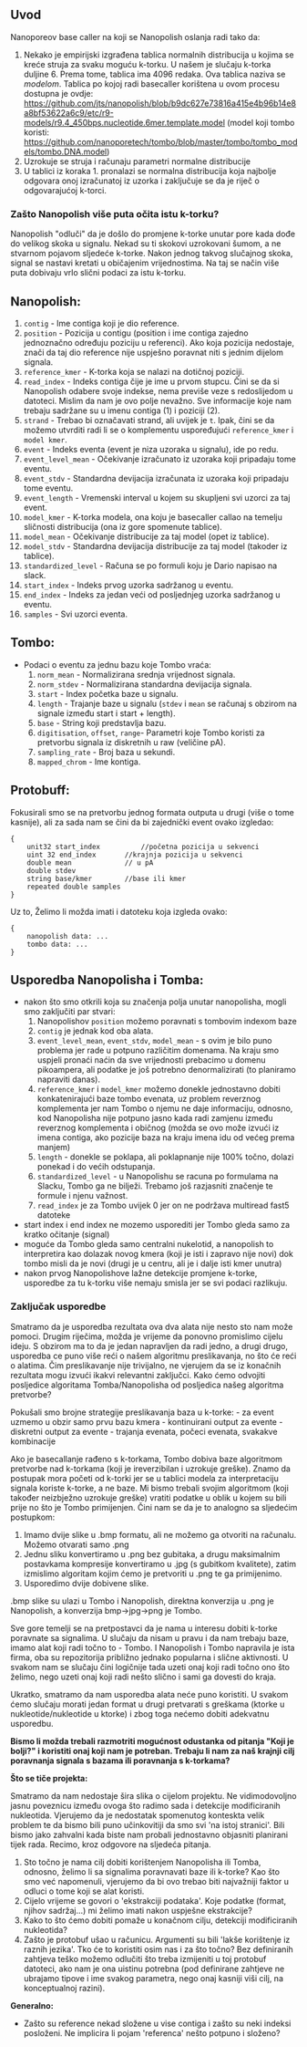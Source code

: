 ## Uvod

Nanoporeov base caller na koji se Nanopolish oslanja radi tako da:
1. Nekako je empirijski izgrađena tablica normalnih distribucija u kojima se kreće struja za svaku moguću k-torku. U našem je slučaju k-torka duljine 6. Prema tome, tablica ima 4096 redaka. Ova tablica naziva se *modelom*. Tablica po kojoj radi basecaller korištena u ovom procesu dostupna je ovdje: https://github.com/jts/nanopolish/blob/b9dc627e73816a415e4b96b14e8a8bf53622a6c9/etc/r9-models/r9.4_450bps.nucleotide.6mer.template.model (model koji tombo koristi: https://github.com/nanoporetech/tombo/blob/master/tombo/tombo_models/tombo.DNA.model)
2. Uzrokuje se struja i računaju parametri normalne distribucije
3. U tablici iz koraka 1. pronalazi se normalna distribucija koja najbolje odgovara onoj izračunatoj iz uzorka i zaključuje se da je riječ o odgovarajućoj k-torci.

### Zašto Nanopolish više puta očita istu k-torku?

Nanopolish "odluči" da je došlo do promjene k-torke unutar pore kada dođe do velikog skoka u signalu. Nekad su ti skokovi uzrokovani šumom, a ne stvarnom pojavom sljedeće k-torke. Nakon jednog takvog slučajnog skoka, signal se nastavi kretati u običajenim vrijednostima. Na taj se način više puta dobivaju vrlo slični podaci za istu k-torku.

## Nanopolish:

1. `contig` - Ime contiga koji je dio reference.
2. `position` - Pozicija u contigu (position i ime contiga zajedno jednoznačno određuju poziciju u referenci). Ako koja pozicija nedostaje, znači da taj dio reference nije uspješno poravnat niti s jednim dijelom signala.
3. `reference_kmer` - K-torka koja se nalazi na dotičnoj poziciji.
4. `read_index` - Indeks contiga čije je ime u prvom stupcu. Čini se da si Nanopolish odabere svoje indekse, nema previše veze s redoslijedom u datoteci.  Mislim da nam je ovo polje nevažno. Sve informacije koje nam trebaju sadržane su u imenu contiga (1) i poziciji (2).
5. `strand` - Trebao bi označavati strand, ali uvijek je `t`. Ipak, čini se da možemo utvrditi radi li se o komplementu uspoređujući `reference_kmer` i `model kmer`.
6. `event` - Indeks eventa (event je niza uzoraka u signalu), ide po redu.
7. `event_level_mean` - Očekivanje izračunato iz uzoraka koji pripadaju tome eventu.
8. `event_stdv` - Standardna devijacija izračunata iz uzoraka koji pripadaju tome eventu.
9. `event_length` - Vremenski interval u kojem su skupljeni svi uzorci za taj event.
10. `model_kmer` - K-torka modela, ona koju je basecaller callao na temelju sličnosti distribucija (ona iz gore spomenute tablice).
11. `model_mean` - Očekivanje distribucije za taj model (opet iz tablice).
12. `model_stdv` - Standardna devijacija distribucije za taj model (takoder iz tablice).
12. `standardized_level` - Računa se po formuli koju je Dario napisao na slack.
13. `start_index` - Indeks prvog uzorka sadržanog u eventu.
14. `end_index` - Indeks za jedan veći od posljednjeg uzorka sadržanog u eventu.
15. `samples` - Svi uzorci eventa.

## Tombo:
  - Podaci o eventu za jednu bazu koje Tombo vraća:
 	1. `norm_mean` - Normalizirana srednja vrijednost signala.
	2. `norm_stdev` - Normalizirana standardna devijacija signala.
	3. `start` - Index početka baze u signalu.
	4. `length` - Trajanje baze u signalu (`stdev` i `mean` se računaj s obzirom na signale između start i start + length).
	5. `base` - String koji predstavlja bazu.
	6. `digitisation`, `offset`, `range`- Parametri koje Tombo koristi za pretvorbu signala iz diskretnih u raw (veličine pA).
	7. `sampling_rate` - Broj baza u sekundi.
	8. `mapped_chrom` - Ime kontiga.
  
## Protobuff:
Fokusirali smo se na pretvorbu jednog formata outputa u drugi (više o tome kasnije), ali za sada nam se čini da bi zajednički event ovako izgledao:
```
{
	unit32 start_index    		//početna pozicija u sekvenci
	uint 32 end_index		//krajnja pozicija u sekvenci
	double mean 			// u pA
	double stdev		
	string base/kmer		//base ili kmer 
	repeated double samples
}
```
Uz to, Želimo li možda imati i datoteku koja izgleda ovako:
```
{
	nanopolish data: ...
	tombo data: ...
}
```


## Usporedba Nanopolisha i Tomba:
  - nakon što smo otkrili koja su značenja polja unutar nanopolisha, mogli smo zaključiti par stvari:
  	1. Nanopolishov `position` možemo poravnati s tombovim indexom baze
	2. `contig` je jednak kod oba alata.
	3. `event_level_mean`, `event_stdv`, `model_mean` - s ovim je bilo puno problema jer rade u potpuno različitim domenama. Na kraju smo uspjeli pronaći naćin da sve vrijednosti prebacimo u domenu pikoampera, ali podatke je još potrebno denormalizirati (to planiramo napraviti danas).
	4. `reference_kmer` i `model_kmer` možemo donekle jednostavno dobiti konkatenirajući baze tombo evenata, uz problem reverznog komplementa jer nam Tombo o njemu ne daje informaciju, odnosno, kod Nanopolisha nije potpuno jasno kada radi zamjenu između reverznog komplementa i običnog (možda se ovo može izvući iz imena contiga, ako pozicije baza na kraju imena idu od većeg prema manjem)
	5. `length` - donekle se poklapa, ali poklapnanje nije 100% točno, dolazi ponekad i do većih odstupanja.
	6. `standardized_level` - u Nanopolishu se racuna po formulama na Slacku, Tombo ga ne bilježi. Trebamo još razjasniti značenje te formule i njenu važnost.
	7. `read_index` je za Tombo uvijek 0 jer on ne podržava multiread fast5 datoteke
  - start index i end index ne mozemo usporediti jer Tombo gleda samo za kratko očitanje (signal)
  - moguće da Tombo gleda samo centralni nukelotid, a nanopolish to interpretira kao dolazak novog kmera (koji je isti i zapravo nije novi) dok tombo misli da je novi (drugi je u centru, ali je i dalje isti kmer unutra)
  - nakon prvog Nanopolishove lažne detekcije promjene k-torke, usporedbe za tu k-torku više nemaju smisla jer se svi podaci razlikuju.
  ### Zaključak usporedbe
Smatramo da je usporedba rezultata ova dva alata nije nesto sto nam može pomoci. Drugim riječima, možda je vrijeme da ponovno promislimo cijelu ideju. S obzirom ma to da je jedan napravljen da radi jedno, a drugi drugo, usporedba ce puno više reći o našem algoritmu preslikavanja, no što će reći o alatima. Čim preslikavanje nije trivijalno, ne vjerujem da se iz konačnih rezultata mogu izvući ikakvi relevantni zaključci. Kako ćemo odvojiti posljedice algoritama Tomba/Nanopolisha od posljedica našeg algoritma pretvorbe?

Pokušali smo brojne strategije preslikavanja baza u k-torke:
    - za event uzmemo u obzir samo prvu bazu kmera
    - kontinuirani output za evente
    - diskretni output za evente
    - trajanja evenata, počeci evenata, svakakve kombinacije

Ako je basecallanje rađeno s k-torkama, Tombo dobiva baze algoritmom pretvorbe nad k-torkama (koji je ireverzibilan i uzrokuje greške). Znamo da postupak mora početi od k-torki jer se u tablici modela za interpretaciju signala koriste k-torke, a ne baze. Mi bismo trebali svojim algoritmom (koji također neizbježno uzrokuje greške) vratiti podatke u oblik u kojem su bili prije no što je Tombo primijenjen. Čini nam se da je to analogno sa sljedećim postupkom:
1. Imamo dvije slike u .bmp formatu, ali ne možemo ga otvoriti na računalu.  Možemo otvarati samo .png
2. Jednu sliku konvertiramo u .png bez gubitaka, a drugu maksimalnim postavkama kompresije konvertiramo u .jpg (s gubitkom kvalitete), zatim izmislimo algoritam kojim ćemo je pretvoriti u .png te ga primijenimo.
3. Usporedimo dvije dobivene slike.

.bmp slike su ulazi u Tombo i Nanopolish, direktna konverzija u .png je Nanopolish, a konverzija bmp->jpg->png je Tombo.

Sve gore temelji se na pretpostavci da je nama u interesu dobiti k-torke poravnate sa signalima. U slučaju da nisam u pravu i da nam trebaju baze, imamo alat koji radi točno to - Tombo. I Nanopolish i Tombo napravila je ista firma, oba su repozitorija približno jednako popularna i slične aktivnosti. U svakom nam se slučaju čini logičnije tada uzeti onaj koji radi točno ono što želimo, nego uzeti onaj koji radi nešto slično i sami ga dovesti do kraja.

Ukratko, smatramo da nam usporedba alata neće puno koristiti. U svakom ćemo slučaju morati jedan format u drugi pretvarati s greškama (ktorke u nukleotide/nukleotide u ktorke) i zbog toga nećemo dobiti adekvatnu usporedbu.

**Bismo li možda trebali razmotriti mogućnost odustanka od pitanja "Koji je bolji?" i koristiti onaj koji nam je potreban. Trebaju li nam za naš krajnji cilj poravnanja signala s bazama ili poravnanja s k-torkama?**


**Što se tiče projekta:**

Smatramo da nam nedostaje šira slika o cijelom projektu. Ne vidimodovoljno jasnu poveznicu između ovoga što radimo sada i detekcije modificiranih nukleotida.  Vjerujemo da je nedostatak spomenutog konteskta velik problem te da bismo bili puno učinkovitiji da smo svi 'na istoj stranici'. Bili bismo jako zahvalni kada biste nam probali jednostavno objasniti planirani tijek rada. Recimo, kroz odgovore na sljedeća pitanja.
1. Sto točno je nama cilj dobiti korištenjem Nanopolisha ili Tomba, odnosno, želimo li sa signalima poravnavati baze ili k-torke? Kao što smo već napomenuli, vjerujemo da bi ovo trebao biti najvažniji faktor u odluci o tome koji se alat koristi.
2. Cijelo vrijeme se govori o 'ekstrakciji podataka'. Koje podatke (format, njihov sadržaj...) mi želimo imati nakon uspješne ekstrakcije?
3. Kako to što ćemo dobiti pomaže u konačnom cilju, detekciji modificiranih nukleotida?
4. Zašto je protobuf ušao u računicu. Argumenti su bili 'lakše korištenje iz raznih jezika'. Tko će to koristiti osim nas i za što točno? Bez definiranih zahtjeva teško možemo odlučiti što treba izmijeniti u toj protobuf datoteci, ako nam je ona uistinu potrebna (pod definirane zahtjeve ne ubrajamo tipove i ime svakog parametra, nego onaj kasniji viši cilj, na konceptualnoj razini).


**Generalno:**
 - Zašto su reference nekad složene u vise contiga i zašto su neki indeksi posloženi. Ne implicira li pojam 'referenca' nešto potpuno i složeno?

